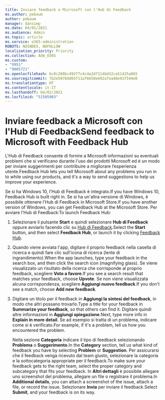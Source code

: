 ```yaml
---
title: Inviare feedback a Microsoft con l'Hub di Feedback
ms.author: pebaum
author: pebaum
manager: dansimp
ms.date: 04/01/2021
ms.audience: Admin
ms.topic: article
ms.service: o365-administration
ROBOTS: NOINDEX, NOFOLLOW
localization_priority: Priority
ms.collection: Adm_O365
ms.custom:
- "9951"
- "9005721"
ms.openlocfilehash: bc8c288bc492f7c4c4a2d7114bd32ca51425a065
ms.sourcegitcommit: 7b2e5078dd65f11af6650e692a7ea48e91f544e0
ms.translationtype: HT
ms.contentlocale: it-IT
ms.lasthandoff: 04/02/2021
ms.locfileid: "51505903"
---
```

# <a name="send-feedback-to-microsoft-with-feedback-hub"></a><span data-ttu-id="90773-102">Inviare feedback a Microsoft con l'Hub di Feedback</span><span class="sxs-lookup"><span data-stu-id="90773-102">Send feedback to Microsoft with Feedback Hub</span></span>

<span data-ttu-id="90773-103">L'Hub di Feedback consente di fornire a Microsoft informazioni su eventuali problemi che si verificano durante l'uso dei prodotti Microsoft ed è un modo per inviare suggerimenti per contribuire a migliorare l’esperienza utente.</span><span class="sxs-lookup"><span data-stu-id="90773-103">Feedback Hub lets you tell Microsoft about any problems you run in to while using our products, and it's a way to send suggestions to help us improve your experience.</span></span>

<span data-ttu-id="90773-104">Se si ha Windows 10, l'Hub di Feedback è integrato.</span><span class="sxs-lookup"><span data-stu-id="90773-104">If you have Windows 10, Feedback Hub is built right in.</span></span> <span data-ttu-id="90773-105">Se si ha un'altra versione di Windows, è possibile ottenere l'Hub di Feedback in Microsoft Store.</span><span class="sxs-lookup"><span data-stu-id="90773-105">If you have another version of Windows, you can get Feedback Hub at the Microsoft Store.</span></span> <span data-ttu-id="90773-106">Per avviare l'Hub di Feedback:</span><span class="sxs-lookup"><span data-stu-id="90773-106">To launch Feedback Hub:</span></span> 

1. <span data-ttu-id="90773-107">Selezionare il pulsante **Start** e quindi selezionare **Hub di Feedback** oppure avviarlo facendo clic su [Hub di Feedback](feedback-hub://).</span><span class="sxs-lookup"><span data-stu-id="90773-107">Select the **Start** button, and then select **Feedback Hub**, or launch it by clicking [Feedback Hub](feedback-hub://).</span></span>

1. <span data-ttu-id="90773-108">Quando viene avviata l'app, digitare il proprio feedback nella casella di ricerca e quindi fare clic sull'icona di ricerca (lente di ingrandimento).</span><span class="sxs-lookup"><span data-stu-id="90773-108">When the app launches, type your feedback in the search box, and then click the search icon (magnifying glass).</span></span> <span data-ttu-id="90773-109">Se viene visualizzato un risultato della ricerca che corrisponde al proprio feedback, scegliere **Voto a favore**.</span><span class="sxs-lookup"><span data-stu-id="90773-109">If you see a search result that matches your feedback, choose **Upvote**.</span></span> <span data-ttu-id="90773-110">Se non viene visualizzata alcuna corrispondenza, scegliere **Aggiungi nuovo feedback**.</span><span class="sxs-lookup"><span data-stu-id="90773-110">If you don't see a match, choose **Add new feedback**.</span></span>

1. <span data-ttu-id="90773-111">Digitare un titolo per il feedback in **Aggiungi la sintesi del feedback**, in modo che altri possano trovarlo.</span><span class="sxs-lookup"><span data-stu-id="90773-111">Type a title for your feedback in **Summarize your feedback**, so that others can find it.</span></span> <span data-ttu-id="90773-112">Digitare quindi altre informazioni in **Aggiungi spiegazione**.</span><span class="sxs-lookup"><span data-stu-id="90773-112">Next, type more info in **Explain in more detail**.</span></span> <span data-ttu-id="90773-113">Se ad esempio si tratta di un problema, indicare come si è verificato.</span><span class="sxs-lookup"><span data-stu-id="90773-113">For example, if it's a problem, tell us how you encountered the problem.</span></span>

    <span data-ttu-id="90773-114">Nella sezione **Categoria** indicare il tipo di feedback selezionando **Problema** o **Suggerimento**.</span><span class="sxs-lookup"><span data-stu-id="90773-114">In the **Category** section, tell us what kind of feedback you have by selecting **Problem** or **Suggestion**.</span></span> <span data-ttu-id="90773-115">Per assicurarsi che il feedback venga ricevuto dal team giusto, selezionare la categoria e la sottocategoria appropriate per il feedback.</span><span class="sxs-lookup"><span data-stu-id="90773-115">To make sure your feedback gets to the right team, select the proper category and subcategory that fits your feedback.</span></span> <span data-ttu-id="90773-116">In **Altri dettagli** è possibile allegare uno screenshot del problema, allegare un file o registrare il problema.</span><span class="sxs-lookup"><span data-stu-id="90773-116">In **Additional details**, you can attach a screenshot of the issue, attach a file, or record the issue.</span></span> <span data-ttu-id="90773-117">Selezionare **Invia** per inviare il feedback.</span><span class="sxs-lookup"><span data-stu-id="90773-117">Select **Submit**, and your feedback is on its way.</span></span>


